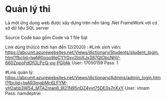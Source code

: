 # Quản lý thi

Là một ứng dụng web được xây dựng trên nền tảng .Net FrameWork với cơ sở dữ liệu SQL server 

Source Code bao gồm Code và 1 file Sql

Link dùng thử(có thời hạn đến 12/2020) : 
  #Link sinh viên: https://abcunit.azurewebsites.net/Views/dictionary/Students/student_login.html?fbclid=IwAR0ooo9IeCYY0xy2lmXJx387QIObcNhV-660ZppoFdOfOLPcQ-qy-PGIjAk 
      User: 17050159
      Pass: 1
 
 #Link quản lý: https://abcunit.azurewebsites.net/Views/dictionary/Admins/admin_login.html?fbclid=IwAR3mgbMc6LFYM-yH2ahb3W54_MTAZman6_9I21N95nDZ4yyt75DE0s7nXxY
      User: vtnam
      Pass: namdeptrai
